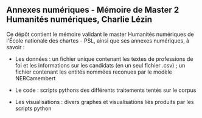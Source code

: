 ## Annexes numériques - Mémoire de Master 2 Humanités numériques, Charlie Lézin

Ce dépôt contient le mémoire validant le master Humanités numériques de l'École nationale des chartes - PSL, ainsi que ses annexes numériques, à savoir :

- Les données : un fichier unique contenant les textes de professions de foi et les informations sur les candidats (en un seul fichier .csv) ; un fichier contenant les entités nommées reconues par le modèle NERCamembert

- Le code : scripts pythons des différents traitements tentés sur le corpus

- Les visualisations : divers graphes et visualisations liés produits par les scripts python
